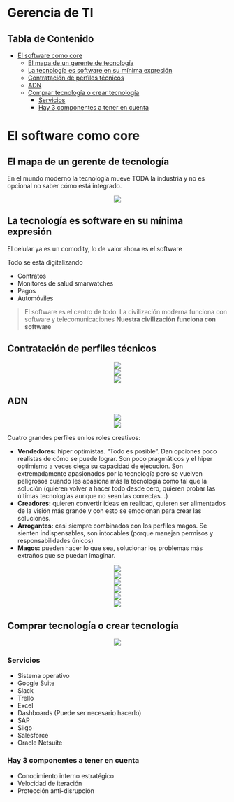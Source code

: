 # Gerencia de TI <!-- omit in toc -->

## Tabla de Contenido<!-- omit in toc -->
- [El software como core](#el-software-como-core)
  - [El mapa de un gerente de tecnología](#el-mapa-de-un-gerente-de-tecnología)
  - [La tecnología es software en su mínima expresión](#la-tecnología-es-software-en-su-mínima-expresión)
  - [Contratación de perfiles técnicos](#contratación-de-perfiles-técnicos)
  - [ADN](#adn)
  - [Comprar tecnología o crear tecnología](#comprar-tecnología-o-crear-tecnología)
    - [Servicios](#servicios)
    - [Hay 3 componentes a tener en cuenta](#hay-3-componentes-a-tener-en-cuenta)

# El software como core

## El mapa de un gerente de tecnología

En el mundo moderno la tecnología mueve TODA la industria y no es opcional no saber cómo está integrado.

<div align="center">
  <img src="img/1.png">
</div>

## La tecnología es software en su mínima expresión

El celular ya es un comodity, lo de valor ahora es el software

Todo se está digitalizando

* Contratos
* Monitores de salud smarwatches
* Pagos
* Automóviles

> El software es el centro de todo. La civilización moderna funciona con software y telecomunicaciones
> **Nuestra civilización funciona con software**

## Contratación de perfiles técnicos

<div align="center">
  <img src="img/2.png">
</div>

<div align="center">
  <img src="img/3.png">
</div>

<div align="center">
  <img src="img/4.png">
</div>

## ADN

<div align="center">
  <img src="img/5.png">
</div>

<div align="center">
  <img src="img/6.png">
</div>

Cuatro grandes perfiles en los roles creativos:

* **Vendedores:** hiper optimistas. “Todo es posible”. Dan opciones poco realistas de cómo se puede lograr. Son poco pragmáticos y el hiper optimismo a veces ciega su capacidad de ejecución. Son extremadamente apasionados por la tecnología pero se vuelven peligrosos cuando les apasiona más la tecnología como tal que la solución (quieren volver a hacer todo desde cero, quieren probar las últimas tecnologías aunque no sean las correctas…)
* **Creadores:** quieren convertir ideas en realidad, quieren ser alimentados de la visión más grande y con esto se emocionan para crear las soluciones.
* **Arrogantes:** casi siempre combinados con los perfiles magos. Se sienten indispensables, son intocables (porque manejan permisos y responsabilidades únicos)
* **Magos:** pueden hacer lo que sea, solucionar los problemas más extraños que se puedan imaginar.

<div align="center">
  <img src="img/7.png">
</div>

<div align="center">
  <img src="img/8.png">
</div>

<div align="center">
  <img src="img/9.png">
</div>

<div align="center">
  <img src="img/10.png">
</div>

<div align="center">
  <img src="img/11.png">
</div>

<div align="center">
  <img src="img/12.png">
</div>

## Comprar tecnología o crear tecnología

<div align="center">
  <img src="img/13.png">
</div>

### Servicios
* Sistema operativo
* Google Suite
* Slack
* Trello
* Excel
* Dashboards (Puede ser necesario hacerlo)
* SAP
* Siigo
* Salesforce
* Oracle Netsuite

### Hay 3 componentes a tener en cuenta

* Conocimiento interno estratégico
* Velocidad de iteración
* Protección anti-disrupción


